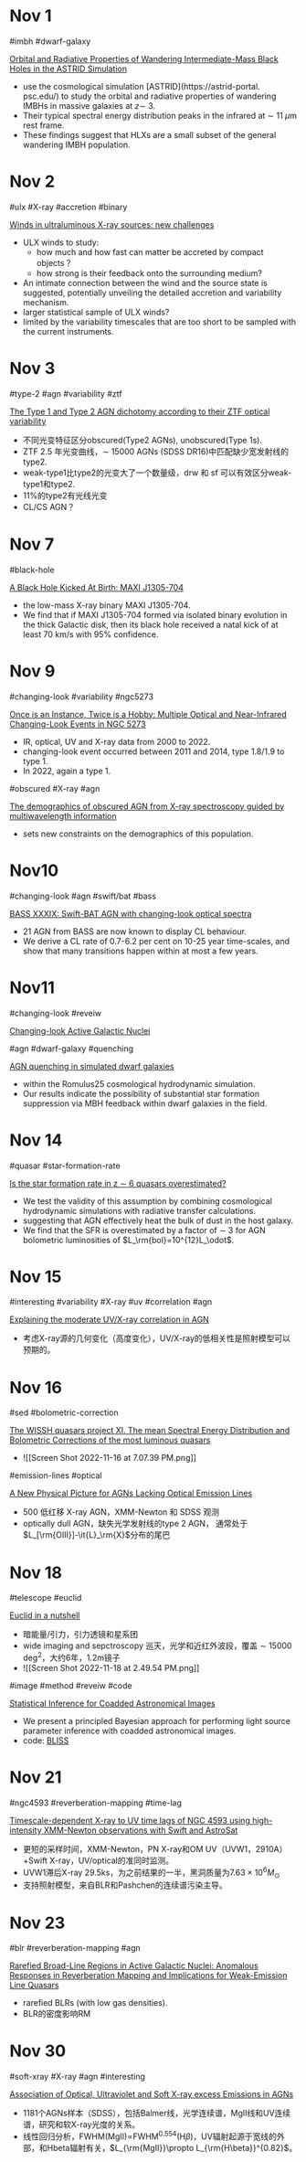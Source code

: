 # Nov 1

#imbh #dwarf-galaxy 

[Orbital and Radiative Properties of Wandering Intermediate-Mass Black Holes in the ASTRID Simulation](https://arxiv.org/pdf/2210.16319.pdf)
- use the cosmological simulation [ASTRID](https://astrid-portal. psc.edu/) to study the orbital and radiative properties of wandering IMBHs in massive galaxies at $z\sim$  3.
- Their typical spectral energy distribution peaks in the infrared at $\sim$ 11 $\mu$m rest frame.
- These findings suggest that HLXs are a small subset of the general wandering IMBH population.

# Nov 2

#ulx #X-ray #accretion #binary

[Winds in ultraluminous X-ray sources: new challenges](https://arxiv.org/pdf/2211.00014.pdf)
- ULX winds to study:
	- how much and how fast can matter be accreted by compact objects？
	- how strong is their feedback onto the surrounding medium?
- An intimate connection between the wind and the source state is suggested, potentially unveiling the detailed accretion and variability mechanism.
- larger statistical sample of ULX winds?
- limited by the variability timescales that are too short to be sampled with the current instruments.

# Nov 3

#type-2 #agn #variability #ztf 

[The Type 1 and Type 2 AGN dichotomy according to their ZTF optical variability](https://arxiv.org/pdf/2211.00770.pdf)
- 不同光变特征区分obscured(Type2 AGNs), unobscured(Type 1s).
- ZTF 2.5 年光变曲线，$\sim$ 15000 AGNs (SDSS DR16)中匹配缺少宽发射线的type2.
- weak-type1比type2的光变大了一个数量级，drw 和 sf 可以有效区分weak-type1和type2.
- 11%的type2有光线光变
- CL/CS AGN？

# Nov 7

#black-hole 

[A Black Hole Kicked At Birth: MAXI J1305-704](https://arxiv.org/pdf/2211.02158.pdf)
- the low-mass X-ray binary MAXI J1305-704.
- We find that if MAXI J1305-704 formed via isolated binary evolution in the thick Galactic disk, then its black hole received a natal kick of at least 70 km/s with 95% confidence.


# Nov 9

#changing-look #variability #ngc5273

[Once is an Instance, Twice is a Hobby: Multiple Optical and Near-Infrared Changing-Look Events in NGC 5273](https://arxiv.org/pdf/2211.03801.pdf)
- IR, optical, UV and X-ray data from 2000 to 2022.
- changing-look event occurred between 2011 and 2014, type 1.8/1.9 to type 1.
- In 2022, again a type 1.

#obscured #X-ray #agn 

[The demographics of obscured AGN from X-ray spectroscopy guided by multiwavelength information](https://arxiv.org/pdf/2211.03800.pdf)
- sets new constraints on the demographics of this population.

# Nov10

#changing-look #agn #swift/bat #bass 

[BASS XXXIX: Swift-BAT AGN with changing-look optical spectra](https://arxiv.org/pdf/2211.04478.pdf)
- 21 AGN from BASS are now known to display CL behaviour.
- We derive a CL rate of 0.7-6.2 per cent on 10-25 year time-scales, and show that many transitions happen within at most a few years.

# Nov11

#changing-look #reveiw 

[Changing-look Active Galactic Nuclei](https://arxiv.org/pdf/2211.05132.pdf)

#agn #dwarf-galaxy #quenching

[AGN quenching in simulated dwarf galaxies](https://arxiv.org/pdf/2211.05275.pdf)
- within the Romulus25 cosmological hydrodynamic simulation.
- Our results indicate the possibility of substantial star formation suppression via MBH feedback within dwarf galaxies in the field.


# Nov 14

#quasar #star-formation-rate

[Is the star formation rate in z ∼ 6 quasars overestimated?](https://arxiv.org/pdf/2211.05790.pdf)
- We test the validity of this assumption by combining cosmological hydrodynamic simulations with radiative transfer calculations.
- suggesting that AGN effectively heat the bulk of dust in the host galaxy.
- We find that the SFR is overestimated by a factor of $\sim$ 3 for AGN bolometric luminosities of $L_\rm{bol}=10^{12}L_\odot$.


# Nov 15

#interesting #variability #X-ray #uv #correlation #agn 

[Explaining the moderate UV/X-ray correlation in AGN](https://arxiv.org/pdf/2211.06963.pdf)
- 考虑X-ray源的几何变化（高度变化），UV/X-ray的低相关性是照射模型可以预期的。

# Nov 16

#sed #bolometric-correction 

[The WISSH quasars project XI. The mean Spectral Energy Distribution and Bolometric Corrections of the most luminous quasars](https://arxiv.org/pdf/2211.07677.pdf)
- ![[Screen Shot 2022-11-16 at 7.07.39 PM.png]]

#emission-lines #optical 

[A New Physical Picture for AGNs Lacking Optical Emission Lines](https://arxiv.org/pdf/2211.07679.pdf)
- 500 低红移 X-ray AGN，XMM-Newton 和 SDSS 观测
- optically dull AGN，缺失光学发射线的type 2 AGN， 通常处于$L_[\rm{OIII}]-\it{L}_\rm{X}$分布的尾巴


# Nov 18

#telescope #euclid 

[Euclid in a nutshell](https://arxiv.org/pdf/2211.09668.pdf)
- 暗能量/引力，引力透镜和星系团
- wide imaging and sepctroscopy 巡天，光学和近红外波段，覆盖 $\sim$ 15000 deg$^2$，大约6年，1.2m镜子
- ![[Screen Shot 2022-11-18 at 2.49.54 PM.png]]

#image #method #reveiw #code 

[Statistical Inference for Coadded Astronomical Images](https://arxiv.org/pdf/2211.09300.pdf)
- We present a principled Bayesian approach for performing light source parameter inference with coadded astronomical images.
- code: [BLISS](https://github.com/prob-ml/bliss)


# Nov 21

#ngc4593 #reverberation-mapping #time-lag 

[Timescale-dependent X-ray to UV time lags of NGC 4593 using high-intensity XMM-Newton observations with Swift and AstroSat](https://arxiv.org/pdf/2211.10229.pdf)
- 更短的采样时间，XMM-Newton，PN X-ray和OM UV（UVW1，2910A）+Swift X-ray，UV/optical的准同时监测。
- UVW1滞后X-ray 29.5ks，为之前结果的一半，黑洞质量为$7.63\times10^6M_\odot$
- 支持照射模型，来自BLR和Pashchen的连续谱污染主导。

# Nov 23

#blr #reverberation-mapping #agn 

[Rarefied Broad-Line Regions in Active Galactic Nuclei: Anomalous Responses in Reverberation Mapping and Implications for Weak-Emission Line Quasars](https://arxiv.org/pdf/2211.11966.pdf)
- rarefied BLRs (with low gas densities).
- BLR的密度影响RM


# Nov 30

#soft-xray #X-ray #agn #interesting 

[Association of Optical, Ultraviolet and Soft X-ray excess Emissions in AGNs](https://arxiv.org/pdf/2211.15077.pdf)
- 1181个AGNs样本（SDSS），包括Balmer线，光学连续谱，MgII线和UV连续谱，研究和软X-ray光度的关系。
- 线性回归分析，FWHM(MgII)$\propto$FWHM$^{0.554}$(H$\beta$)，UV辐射起源于宽线的外部，和Hbeta辐射有关，$L_{\rm{MgII}}\propto L_{\rm{H\beta}}^{0.82}$。
